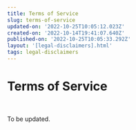 ```yaml
---
title: Terms of Service
slug: terms-of-service
updated-on: '2022-10-25T10:05:12.023Z'
created-on: '2022-10-14T19:41:07.640Z'
published-on: '2022-10-25T10:05:33.292Z'
layout: '[legal-disclaimers].html'
tags: legal-disclaimers
---
```


Terms of Service
================

‍

To be updated.

‍

‍
